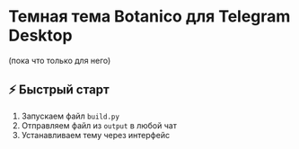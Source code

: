 # Темная тема Botanico для Telegram Desktop
(пока что только для него)

## ⚡ Быстрый старт
1. Запускаем файл `build.py`
2. Отправляем файл из `output` в любой чат
3. Устанавливаем тему через интерфейс